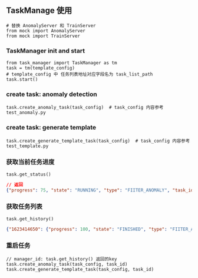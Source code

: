 ## TaskManage 使用

```shell
# 替换 AnomalyServer 和 TrainServer
from mock import AnomalyServer
from mock import TrainServer
```



### TaskManager init and start

```shell
from task_manager import TaskManager as tm
task = tm(template_config)
# template_config 中 任务列表地址对应字段名为 task_list_path
task.start()
```

### create task: anomaly detection 

```shell
task.create_anomaly_task(task_config)  # task_config 内容参考 test_anomaly.py
```

### create task: generate template 

```shell
task.create_generate_template_task(task_config)  # task_config 内容参考 test_template.py
```

### 获取当前任务进度

```shell
task.get_status()
```

```json
// 返回
{"progress": 75, "state": "RUNNING", "type": "FIITER_ANOMALY", "task_id": "1623415302", "create_time": "2021-06-11 20:41:42", "ai_taskId_list": ["1623116143661", ""], "update_time": "2021-06-11 20:42:57"}
```

### 获取任务列表

```shell
task.get_history()
```

```json
{"1623414650": {"progress": 100, "state": "FINISHED", "type": "FIITER_ANOMALY", "task_id": "1623414650", "create_time": "2021-06-11 20:30:50", "ai_taskId_list": ["1623116143661", ""]}, "": {"progress": 100, "state": "FINISHED", "type": "FIITER_ANOMALY", "task_id": "1623414650", "create_time": "2021-06-11 20:30:50", "ai_taskId_list": ["1623116143661", ""]}, "1623415302": {"progress": 75, "state": "RUNNING", "type": "FIITER_ANOMALY", "task_id": "1623415302", "create_time": "2021-06-11 20:41:42", "ai_taskId_list": ["1623116143661", ""], "update_time": "2021-06-11 20:42:57"}}
```

### 重启任务

```shell
// manager_id: task.get_history() 返回的key
task.create_anomaly_task(task_config, task_id)
task.create_generate_template_task(task_config, task_id)
```

